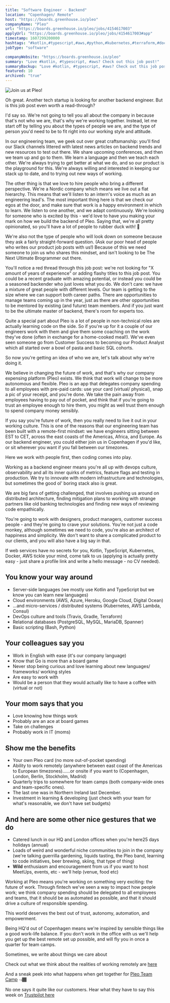 ```yaml
---
title: "Software Engineer - Backend"
location: "Copenhagen/ Remote"
host: "https://boards.greenhouse.io/pleo"
companyName: "Pleo"
url: "https://boards.greenhouse.io/pleo/jobs/4154617003"
applyUrl: "https://boards.greenhouse.io/pleo/jobs/4154617003#app"
timestamp: 1607299200000
hashtags: "#kotlin,#typescript,#aws,#python,#kubernetes,#terraform,#docker,#azure,#heroku"
jobType: "software"

companyWebsite: "https://boards.greenhouse.io/pleo"
summary: "Love #kotlin, #typescript, #aws? Check out this job post!"
summaryBackup: "Love #kotlin, #typescript, #aws? Check out this job post!"
featured: 10
archived: "true"
---
```


![Join us at Pleo!](https://i.imgur.com/BaX4y99.jpg)

Oh great. Another tech startup is looking for another backend engineer. But is this job post even worth a read-through?

I'd say so. We're not going to tell you all about the company in <para1> because that's not who we are, that's why we're working together. Instead, let me start off by telling you about the types of people we are, and the type of person you'd need to be to fit right into our working style and attitude.

In our engineering team, we geek out over great craftsmanship: you'll find our Slack channels littered with latest news articles on backend trends and new resources to test out there. We share upcoming conferences, and then we team up and go to them. We learn a language and then we teach each other. We're always trying to get better at what we do, and so our product is the playground for this. We're always willing and interested in keeping our stack up to date, and to trying out new ways of working.

The other thing is that we love to hire people who bring a different perspective. We're a Nordic company which means we live out a flat hierarchy. This means that we'll listen to an intern's voice as much as an engineering lead's. The most important thing here is that we check our egos at the door, and make sure that work is a happy environment in which to learn. We listen to one another, and we adapt continuously. We're looking for someone who is excited by this - we'd love to have you making your mark on how we build the backend of Pleo. Saying that, we're all pretty opinionated, so you'll have a lot of people to rubber duck with! 🦆

We're also not the type of people who will look down on someone because they ask a fairly straight-forward question. (Ask our poor head of people who writes our product job posts with us!) Because of this we need someone to join us who shares this mindset, and isn't looking to be The Next Ultimate Brogrammer out there.

You'll notice a red thread through this job post: we're not looking for "X amount of years of experience" or adding flashy titles to this job post. You could be a recent graduate with amazing potential, or instead you could be a seasoned backender who just loves what you do. We don't care: we have a mixture of great people with different levels. Our team is getting to the size where we can support both career paths. There are opportunities to manage teams coming up in the year, just as there are other opportunities to be mentored by existing (and future) team members. And if you just want to be the ultimate master of backend, there's room for experts too.

Quite a special part about Pleo is a lot of people in non-technical roles are actually learning code on the side. So if you're up for it a couple of our engineers work with them and give them some coaching on the work they've done (often in exchange for a home-cooked meal!). We've even seen someone go from Customer Success to becoming our Product Analyst which all started over a bowl of pasta and basic SQL cohorts.

So now you're getting an idea of who we are, let's talk about why we're doing it. 

We believe in changing the future of work, and that's why our company expensing platform (Pleo) exists. We think that work will change to be more autonomous and flexible. Pleo is an app that delegates company spending to all employees with pre-paid cards: use your card (virtual/ physical), snap a pic of your receipt, and you're done. We take the pain away from employees having to pay out of pocket, and think that if you're going to trust an employee enough to hire them, you might as well trust them enough to spend company money sensibly. 

If you say you're future of work, then you really need to live it out in your working culture. This is one of the reasons that our engineering team has been built with a remote-first mindset: we have engineers sitting between EST to CET, across the east coasts of the Americas, Africa, and Europe. As our backend engineer, you could either join us in Copenhagen if you'd like, or sit wherever you want if you fall between our timezones.

Here we work with people first, then coding comes into play.

Working as a backend engineer means you're all up with devops culture, observability and all its inner quirks of metrics, feature flags and testing in production. We try to innovate with modern infrastructure and technologies, but sometimes the good ol' boring stack also is great.

We are big fans of getting challenged, that involves pushing us around on distributed architecture, finding mitigation plans to working with strange partners like old banking technologies and finding new ways of reviewing code empathically. 

You're going to work with designers, product managers, customer success people - and they're going to crave your solutions. You're not just a code monkey, although sometimes we need to code, you're also an architect of happiness and simplicity. We don't want to share a complicated product to our clients, and you will also have a big say in that.

If web services have no secrets for you, Kotlin, TypeScript, Kubernetes, Docker, AWS tickle your mind, come talk to us (applying is actually pretty easy - just share a profile link and write a hello message - no CV needed).

## You know your way around

*   Server-side languages (we mostly use Kotlin and TypeScript but we know you can learn new languages)
*   Cloud environments (AWS, Azure, Heroku, Google Cloud, Digital Ocean)
*   ...and micro-services / distributed systems (Kubernetes, AWS Lambda, Consul)
*   DevOps culture and tools (Travis, Gradle, Terraform)
*   Relational databases (PostgreSQL, MySQL, MariaDB, Spanner)
*   Basic scripting (Bash, Python)

## Your colleagues say you

*   Work in English with ease (it's our company language)
*   Know that Go is more than a board game
*   Never stop being curious and love learning about new languages/ frameworks/ working styles
*   Are easy to work with
*   Would be a person that they would actually like to have a coffee with (virtual or not)

## Your mom says that you

*   Love knowing how things work
*   Probably are an ace at board games
*   Take on challenges
*   Probably work in IT (moms)

## Show me the benefits

*   Your own Pleo card (no more out-of-pocket spending)
*   Ability to work remotely (anywhere between east coast of the Americas to European timezones)......or onsite if you want to (Copenhagen, London, Berlin, Stockholm, Madrid)
*   Quarterly trips to somewhere for team camps (both company-wide ones and team-specific ones).
*   The last one was in Northern Ireland last December.
*   Investment in learning & developing (just check with your team for what's reasonable, we don't have set budgets)

## And here are some other nice gestures that we do

*   Catered lunch in our HQ and London offices when you're here25 days holidays (annual)
*   Loads of weird and wonderful niche communities to join in the company (we're talking guerrilla gardening, liquids tasting, the Pleo band, learning to code initiatives, beer brewing, skiing, that type of thing)
*   **Wild** enthusiasm and encouragement from us if you want to host MeetUps, events, etc - we'll help (venue, food etc)

Working at Pleo means you're working on something very exciting: the future of work. Through fintech we've seen a way to impact how people work; we think company spending should be delegated to all employees and teams, that it should be as automated as possible, and that it should drive a culture of responsible spending.       

This world deserves the best out of trust, autonomy, automation, and empowerment.

Being HQ'd out of Copenhagen means we're inspired by sensible things like a good work-life balance. If you don't work in the office with us we'll help you get up the best remote set up possible, and will fly you in once a quarter for team camps.

Sometimes, we write about things we care about

Check out what we think about the realities of working remotely are [here](https://blog.pleo.io/how-to-actually-get-hired-remotely/)

And a sneak peek into what happens when get together for [Pleo Team Camp](https://youtu.be/Ooy0JCJzNzc) 👈🏾

No one says it quite like our customers. Hear what they have to say this week on [Trustpilot here](https://www.trustpilot.com/review/pleo.io)

